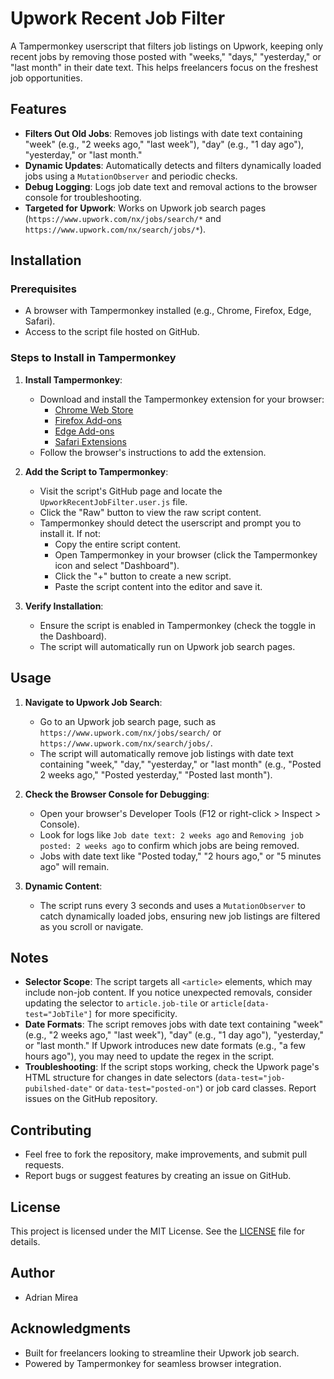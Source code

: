 # Upwork Recent Job Filter

A Tampermonkey userscript that filters job listings on Upwork, keeping only recent jobs by removing those posted with "weeks," "days," "yesterday," or "last month" in their date text. This helps freelancers focus on the freshest job opportunities.

## Features
- **Filters Out Old Jobs**: Removes job listings with date text containing "week" (e.g., "2 weeks ago," "last week"), "day" (e.g., "1 day ago"), "yesterday," or "last month."
- **Dynamic Updates**: Automatically detects and filters dynamically loaded jobs using a `MutationObserver` and periodic checks.
- **Debug Logging**: Logs job date text and removal actions to the browser console for troubleshooting.
- **Targeted for Upwork**: Works on Upwork job search pages (`https://www.upwork.com/nx/jobs/search/*` and `https://www.upwork.com/nx/search/jobs/*`).

## Installation

### Prerequisites
- A browser with Tampermonkey installed (e.g., Chrome, Firefox, Edge, Safari).
- Access to the script file hosted on GitHub.

### Steps to Install in Tampermonkey
1. **Install Tampermonkey**:
   - Download and install the Tampermonkey extension for your browser:
     - [Chrome Web Store](https://chrome.google.com/webstore/detail/tampermonkey/dhdgffkkebhmkfjojejmpbldmpobfkfo)
     - [Firefox Add-ons](https://addons.mozilla.org/en-US/firefox/addon/tampermonkey/)
     - [Edge Add-ons](https://microsoftedge.microsoft.com/addons/detail/tampermonkey/iikmkjmpaadaobahmlepeloendndfphd)
     - [Safari Extensions](https://apps.apple.com/us/app/tampermonkey/id1482490089)
   - Follow the browser's instructions to add the extension.

2. **Add the Script to Tampermonkey**:
   - Visit the script's GitHub page and locate the `UpworkRecentJobFilter.user.js` file.
   - Click the "Raw" button to view the raw script content.
   - Tampermonkey should detect the userscript and prompt you to install it. If not:
     - Copy the entire script content.
     - Open Tampermonkey in your browser (click the Tampermonkey icon and select "Dashboard").
     - Click the "+" button to create a new script.
     - Paste the script content into the editor and save it.

3. **Verify Installation**:
   - Ensure the script is enabled in Tampermonkey (check the toggle in the Dashboard).
   - The script will automatically run on Upwork job search pages.

## Usage
1. **Navigate to Upwork Job Search**:
   - Go to an Upwork job search page, such as `https://www.upwork.com/nx/jobs/search/` or `https://www.upwork.com/nx/search/jobs/`.
   - The script will automatically remove job listings with date text containing "week," "day," "yesterday," or "last month" (e.g., "Posted 2 weeks ago," "Posted yesterday," "Posted last month").

2. **Check the Browser Console for Debugging**:
   - Open your browser's Developer Tools (F12 or right-click > Inspect > Console).
   - Look for logs like `Job date text: 2 weeks ago` and `Removing job posted: 2 weeks ago` to confirm which jobs are being removed.
   - Jobs with date text like "Posted today," "2 hours ago," or "5 minutes ago" will remain.

3. **Dynamic Content**:
   - The script runs every 3 seconds and uses a `MutationObserver` to catch dynamically loaded jobs, ensuring new job listings are filtered as you scroll or navigate.

## Notes
- **Selector Scope**: The script targets all `<article>` elements, which may include non-job content. If you notice unexpected removals, consider updating the selector to `article.job-tile` or `article[data-test="JobTile"]` for more specificity.
- **Date Formats**: The script removes jobs with date text containing "week" (e.g., "2 weeks ago," "last week"), "day" (e.g., "1 day ago"), "yesterday," or "last month." If Upwork introduces new date formats (e.g., "a few hours ago"), you may need to update the regex in the script.
- **Troubleshooting**: If the script stops working, check the Upwork page's HTML structure for changes in date selectors (`data-test="job-pubilshed-date"` or `data-test="posted-on"`) or job card classes. Report issues on the GitHub repository.

## Contributing
- Feel free to fork the repository, make improvements, and submit pull requests.
- Report bugs or suggest features by creating an issue on GitHub.

## License
This project is licensed under the MIT License. See the [LICENSE](LICENSE) file for details.

## Author
- Adrian Mirea

## Acknowledgments
- Built for freelancers looking to streamline their Upwork job search.
- Powered by Tampermonkey for seamless browser integration.